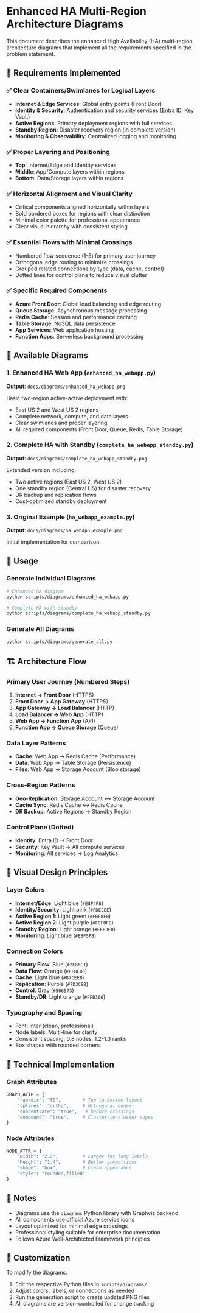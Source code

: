 # Enhanced HA Multi-Region Architecture Diagrams

This document describes the enhanced High Availability (HA) multi-region architecture diagrams that implement all the requirements specified in the problem statement.

## 🎯 Requirements Implemented

### ✅ Clear Containers/Swimlanes for Logical Layers
- **Internet & Edge Services**: Global entry points (Front Door)
- **Identity & Security**: Authentication and security services (Entra ID, Key Vault)
- **Active Regions**: Primary deployment regions with full services
- **Standby Region**: Disaster recovery region (in complete version)
- **Monitoring & Observability**: Centralized logging and monitoring

### ✅ Proper Layering and Positioning
- **Top**: Internet/Edge and Identity services
- **Middle**: App/Compute layers within regions
- **Bottom**: Data/Storage layers within regions

### ✅ Horizontal Alignment and Visual Clarity
- Critical components aligned horizontally within layers
- Bold bordered boxes for regions with clear distinction
- Minimal color palette for professional appearance
- Clear visual hierarchy with consistent styling

### ✅ Essential Flows with Minimal Crossings
- Numbered flow sequence (1-5) for primary user journey
- Orthogonal edge routing to minimize crossings
- Grouped related connections by type (data, cache, control)
- Dotted lines for control plane to reduce visual clutter

### ✅ Specific Required Components
- **Azure Front Door**: Global load balancing and edge routing
- **Queue Storage**: Asynchronous message processing
- **Redis Cache**: Session and performance caching
- **Table Storage**: NoSQL data persistence
- **App Services**: Web application hosting
- **Function Apps**: Serverless background processing

## 📁 Available Diagrams

### 1. Enhanced HA Web App (`enhanced_ha_webapp.py`)
**Output**: `docs/diagrams/enhanced_ha_webapp.png`

Basic two-region active-active deployment with:
- East US 2 and West US 2 regions
- Complete network, compute, and data layers
- Clear swimlanes and proper layering
- All required components (Front Door, Queue, Redis, Table Storage)

### 2. Complete HA with Standby (`complete_ha_webapp_standby.py`)
**Output**: `docs/diagrams/complete_ha_webapp_standby.png`

Extended version including:
- Two active regions (East US 2, West US 2) 
- One standby region (Central US) for disaster recovery
- DR backup and replication flows
- Cost-optimized standby deployment

### 3. Original Example (`ha_webapp_example.py`)
**Output**: `docs/diagrams/ha_webapp_example.png`

Initial implementation for comparison.

## 🚀 Usage

### Generate Individual Diagrams
```bash
# Enhanced HA diagram
python scripts/diagrams/enhanced_ha_webapp.py

# Complete HA with standby
python scripts/diagrams/complete_ha_webapp_standby.py
```

### Generate All Diagrams
```bash
python scripts/diagrams/generate_all.py
```

## 🏗️ Architecture Flow

### Primary User Journey (Numbered Steps)
1. **Internet → Front Door** (HTTPS)
2. **Front Door → App Gateway** (HTTPS) 
3. **App Gateway → Load Balancer** (HTTP)
4. **Load Balancer → Web App** (HTTP)
5. **Web App → Function App** (API)
6. **Function App → Queue Storage** (Queue)

### Data Layer Patterns
- **Cache**: Web App → Redis Cache (Performance)
- **Data**: Web App → Table Storage (Persistence)
- **Files**: Web App → Storage Account (Blob storage)

### Cross-Region Patterns
- **Geo-Replication**: Storage Account ↔ Storage Account
- **Cache Sync**: Redis Cache ↔ Redis Cache
- **DR Backup**: Active Regions → Standby Region

### Control Plane (Dotted)
- **Identity**: Entra ID → Front Door
- **Security**: Key Vault → All compute services
- **Monitoring**: All services → Log Analytics

## 🎨 Visual Design Principles

### Layer Colors
- **Internet/Edge**: Light blue (`#E8F4F8`)
- **Identity/Security**: Light pink (`#FDECEE`)
- **Active Region 1**: Light green (`#F0F8F0`)
- **Active Region 2**: Light purple (`#F8F0F8`)
- **Standby Region**: Light orange (`#FFF3E0`)
- **Monitoring**: Light blue (`#EBF5FB`)

### Connection Colors
- **Primary Flow**: Blue (`#2E86C1`)
- **Data Flow**: Orange (`#FF8C00`)
- **Cache**: Light blue (`#87CEEB`)
- **Replication**: Purple (`#7D3C98`)
- **Control**: Gray (`#566573`)
- **Standby/DR**: Light orange (`#FFB366`)

### Typography and Spacing
- Font: Inter (clean, professional)
- Node labels: Multi-line for clarity
- Consistent spacing: 0.8 nodes, 1.2-1.3 ranks
- Box shapes with rounded corners

## 🔧 Technical Implementation

### Graph Attributes
```python
GRAPH_ATTR = {
    "rankdir": "TB",        # Top-to-bottom layout
    "splines": "ortho",     # Orthogonal edges
    "concentrate": "true",   # Reduce crossings
    "compound": "true",     # Cluster-to-cluster edges
}
```

### Node Attributes
```python
NODE_ATTR = {
    "width": "2.0",         # Larger for long labels
    "height": "1.4",        # Better proportions
    "shape": "box",         # Clean appearance
    "style": "rounded,filled"
}
```

## 📝 Notes

- Diagrams use the `diagrams` Python library with Graphviz backend
- All components use official Azure service icons
- Layout optimized for minimal edge crossings
- Professional styling suitable for enterprise documentation
- Follows Azure Well-Architected Framework principles

## 🔄 Customization

To modify the diagrams:

1. Edit the respective Python files in `scripts/diagrams/`
2. Adjust colors, labels, or connections as needed
3. Run the generation script to create updated PNG files
4. All diagrams are version-controlled for change tracking